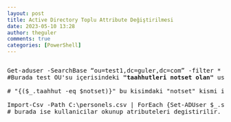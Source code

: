 ```yaml
---
layout: post
title: Active Directory Toplu Attribute Değiştirilmesi
date: 2023-05-10 13:28
author: theguler
comments: true
categories: [PowerShell]
---
```

<!-- wp:image {"id":2148,"sizeSlug":"large","linkDestination":"none","className":"is-resized"} -->
<figure class="wp-block-image size-large is-resized"><img src="https://farukguler.com/assets/post_images/powershell-as-admin.webp?w=1024" alt="" class="wp-image-2148" /></figure>
<!-- /wp:image -->

<!-- wp:preformatted -->
<pre class="wp-block-preformatted">Get-aduser -SearchBase “ou=test1,dc=guler,dc=com” -filter * -properties taahhut | where {($_.taahhut -eq $notset)} | Select-Object sAMAccountName,taahhut| Export-Csv C:\personel.csv -NoTypeInformation -Encoding UTF8  
#Burada test OU'su içerisindeki <strong>"taahhutleri notset olan"</strong> userler "personel.csv" dosyasina export edilir.

# "{($_.taahhut -eq $notset)}" bu kisimdaki "notset" kismi ilk asamada <strong>ne ise</strong> o yazilmalidir.

Import-Csv -Path C:\personels.csv | ForEach {Set-ADUser $_.sAMAccountName -Replace @{taahhut=$true}}
# burada ise kullanicilar okunup atributeleri degistirilir. (true yada false)</pre>
<!-- /wp:preformatted -->
